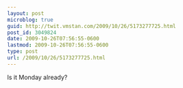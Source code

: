 ```yaml
---
layout: post
microblog: true
guid: http://twit.vmstan.com/2009/10/26/5173277725.html
post_id: 3049824
date: 2009-10-26T07:56:55-0600
lastmod: 2009-10-26T07:56:55-0600
type: post
url: /2009/10/26/5173277725.html
---
```

Is it Monday already?
